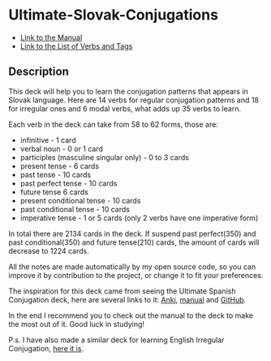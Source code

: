 # Ultimate-Slovak-Conjugations

- [Link to the Manual](Manual.md)
- [Link to the List of Verbs and Tags](List%20of%20Verbs%20and%20Tags.md)

## Description

This deck will help you to learn the conjugation patterns that appears in Slovak language.
Here are 14 verbs for regular conjugation patterns and 18 for irregular ones and 6 modal verbs,
what adds up 35 verbs to learn.

Each verb in the deck can take from 58 to 62 forms, those are:
- infinitive - 1 card
- verbal noun - 0 or 1 card
- participles (masculine singular only) - 0 to 3 cards
- present tense - 6 cards
- past tense - 10 cards
- past perfect tense - 10 cards
- future tense 6 cards
- present conditional tense - 10 cards
- past conditional tense - 10 cards
- imperative tense - 1 or 5 cards (only 2 verbs have one imperative form)

In total there are 2134 cards in the deck. If suspend past perfect(350) and past conditional(350) and future tense(210) cards, 
the amount of cards will decrease to 1224 cards.

All the notes are made automatically by my open source code,
so you can improve it by contribution to the project, or change it to fit your preferences. 

The inspiration for this deck came from seeing the Ultimate Spanish Conjugation deck,
here are several links to it: [Anki](https://ankiweb.net/shared/info/638411848),
[manual](http://www.asiteaboutnothing.net/w_ultimate_spanish_conjugation.html)
and [GitHub](https://github.com/boolbag/Anki-Goodies/tree/master/Decks/Spanish).

In the end I recommend you to check out the manual to the deck to make the most out of it. 
Good luck in studying! 

P.s. I have also made a similar deck for learning English Irregular Conjugation,
[here it is](https://ankiweb.net/shared/info/643582787).